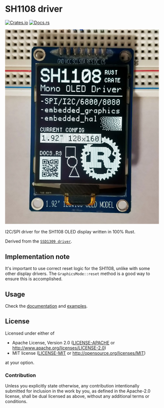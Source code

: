 # SH1108 driver

[![Crates.io](https://img.shields.io/crates/v/sh1108.svg)](https://crates.io/crates/sh1108)
[![Docs.rs](https://docs.rs/sh1108/badge.svg)](https://docs.rs/sh1108)

[![SH1108 display module showing information about the Rust driver crate](readme_banner.jpg?raw=true)](examples/demo.rs)

I2C/SPI driver for the SH1108 OLED display written in 100% Rust.

Derived from the [`SSD1309 driver`](https://github.com/antonok-edm/ssd1309).

## Implementation note

It's important to use correct reset logic for the SH1108, unlike with some other display drivers.
The `GraphicsMode::reset` method is a good way to ensure this is accomplished.

## Usage

Check the [documentation](https://docs.rs/sh1108) and [examples](examples/).

## License

Licensed under either of

- Apache License, Version 2.0 ([LICENSE-APACHE](LICENSE-APACHE) or
  http://www.apache.org/licenses/LICENSE-2.0)
- MIT license ([LICENSE-MIT](LICENSE-MIT) or http://opensource.org/licenses/MIT)

at your option.

### Contribution

Unless you explicitly state otherwise, any contribution intentionally submitted for inclusion in the
work by you, as defined in the Apache-2.0 license, shall be dual licensed as above, without any
additional terms or conditions.
